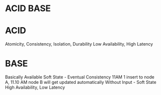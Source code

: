 # ACID BASE

# ACID
Atomicity, Consistency, Isolation, Durability
Low Availability, High Latency

# BASE
Basically Available Soft State - Eventual Consistency
11AM 1 insert to node A, 11.10 AM node B will get updated automatically Without Input - Soft State
High Availability, Low Latency